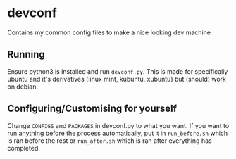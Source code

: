# devconf

Contains my common config files to make a nice looking dev machine

## Running

Ensure python3 is installed and run `devconf.py`. This is made for specifically ubuntu and it's derivatives (linux mint, kubuntu, xubuntu) but (should) work on debian.

## Configuring/Customising for yourself

Change `CONFIGS` and `PACKAGES` in devconf.py to what you want. If you want to run anything before the process automatically, put it in `run_before.sh` which is ran before the rest or `run_after.sh` which is ran after everything has completed.
